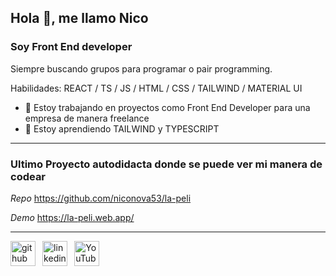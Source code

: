 ## Hola 👋, me llamo Nico
### Soy Front End developer
Siempre buscando grupos para programar o pair programming.


Habilidades: REACT / TS / JS / HTML / CSS / TAILWIND / MATERIAL UI

- 🔭 Estoy trabajando en proyectos como Front End Developer para una empresa de manera freelance 
- 🌱 Estoy aprendiendo TAILWIND y TYPESCRIPT 

---
### Ultimo Proyecto autodidacta donde se puede ver mi manera de codear
_Repo_ https://github.com/niconova53/la-peli

_Demo_ https://la-peli.web.app/



---
[<img src='https://cdn.jsdelivr.net/npm/simple-icons@3.0.1/icons/github.svg' alt='github' height='40'>](https://github.com/niconova53)``` ```
[<img src='https://cdn.jsdelivr.net/npm/simple-icons@3.0.1/icons/linkedin.svg' alt='linkedin' height='40'>](https://www.linkedin.com/in/nicolas-novacovich-002211173/)``` ```
[<img src='https://cdn.jsdelivr.net/npm/simple-icons@3.0.1/icons/youtube.svg' alt='YouTube' height='40'>](https://www.youtube.com/channel/UCTGNIqNUyQ7T2ujzAlF3DJA)``` ```
